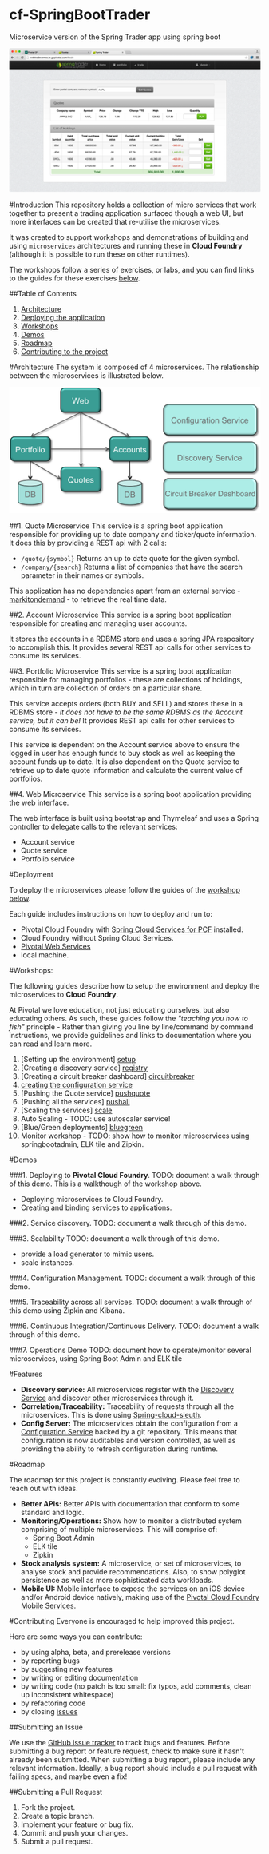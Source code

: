 # cf-SpringBootTrader
Microservice version of the Spring Trader app using spring boot

![Spring Trader](/docs/springtrader2.png)

#Introduction
This repository holds a collection of micro services that work together to present a trading application surfaced though a web UI, but more interfaces can be created that re-utilise the microservices.

It was created to support workshops and demonstrations of building and using `microservices` architectures and running these in **Cloud Foundry** (although it is possible to run these on other runtimes).

The workshops follow a series of exercises, or labs, and you can find links to the guides for these exercises [below](#workshops).

##Table of Contents

1. [Architecture](#architecture)
2. [Deploying the application](#deployment)
3. [Workshops](#workshops)
4. [Demos](#demos)
5. [Roadmap](#roadmap)
6. [Contributing to the project](#contributing)


#Architecture
The system is composed of 4 microservices. The relationship between the microservices is illustrated below.

![architecture](/docs/microservices_relationship.png)

##1. Quote Microservice
This service is a spring boot application responsible for providing up to date company and ticker/quote information. It does this by providing a REST api with 2 calls:
* ``/quote/{symbol}``
Returns an up to date quote for the given symbol.
* ``/company/{search}``
Returns a list of companies that have the search parameter in their names or symbols.

This application has no dependencies apart from an external service - [markitondemand](http://dev.markitondemand.com/) - to retrieve the real time data.

##2. Account Microservice
This service is a spring boot application responsible for creating and managing user accounts.

It stores the accounts in a RDBMS store and uses a spring JPA respository to accomplish this. It provides several REST api calls for other services to consume its services.

##3. Portfolio Microservice
This service is a spring boot application responsible for managing portfolios - these are collections of holdings, which in turn are collection of orders on a particular share.

This service accepts orders (both BUY and SELL) and stores these in a RDBMS store - *it does not have to be the same RDBMS as the Account service, but it can be!* It provides REST api calls for other services to consume its services.

This service is dependent on the Account service above to ensure the logged in user has enough funds to buy stock as well as keeping the account funds up to date. It is also dependent on the Quote service to retrieve up to date quote information and calculate the current value of portfolios.

##4. Web Microservice
This service is a spring boot application providing the web interface.

The web interface is built using bootstrap and Thymeleaf and uses a Spring controller to delegate calls to the relevant services:
* Account service
* Quote service
* Portfolio service

#Deployment

To deploy the microservices please follow the guides of the [workshop below](#workshops).

Each guide includes instructions on how to deploy and run to:
  - Pivotal Cloud Foundry with [Spring Cloud Services for PCF](https://network.pivotal.io/products/p-spring-cloud-services) installed.
  - Cloud Foundry without Spring Cloud Services.
  - [Pivotal Web Services](http://run.pivotal.io)
  - local machine.

#Workshops:

The following guides describe how to setup the environment and deploy the microservices to **Cloud Foundry**.

At Pivotal we love education, not just educating ourselves, but also educating others. As such, these guides follow the *"teaching you how to fish"* principle - Rather than giving you line by line/command by command instructions, we provide guidelines and links to documentation where you can read and learn more.

1. [Setting up the environment] [setup]
2. [Creating a discovery service] [registry]
3. [Creating a circuit breaker dashboard] [circuitbreaker]
4. [creating the configuration service][configserver]
5. [Pushing the Quote service] [pushquote]
6. [Pushing all the services] [pushall]
7. [Scaling the services] [scale]
8. Auto Scaling - TODO: use autoscaler service!
9. [Blue/Green deployments] [bluegreen]
10. Monitor workshop - TODO: show how to monitor microservices using springbootadmin, ELK tile and Zipkin.


[setup]: docs/lab_setup.md
[registry]: docs/lab_registryserver.md
[circuitbreaker]: docs/lab_circuitbreaker.md
[configserver]: docs/lab_configserver.md
[pushquote]: docs/lab_pushquote.md
[pushall]: docs/lab_pushall.md
[scale]: docs/lab_scale.md
[bluegreen]: docs/lab_bluegreen.md

#Demos

###1. Deploying to **Pivotal Cloud Foundry**.
TODO: document a walk through of this demo. This is a walkthough of the workshop above.
- Deploying microservices to Cloud Foundry.
- Creating and binding services to applications.

###2. Service discovery.
TODO: document a walk through of this demo.

###3. Scalability
TODO: document a walk through of this demo.
- provide a load generator to mimic users.
- scale instances.

###4. Configuration Management.
TODO: document a walk through of this demo.

###5. Traceability across all services.
TODO: document a walk through of this demo using Zipkin and Kibana.

###6. Continuous Integration/Continuous Delivery.
TODO: document a walk through of this demo.

###7. Operations Demo
TODO: document how to operate/monitor several microservices, using Spring Boot Admin and ELK tile


#Features

- **Discovery service:**
  All microservices register with the [Discovery Service](http://cloud.spring.io/spring-cloud-netflix/spring-cloud-netflix.html) and discover other microservices through it.
- **Correlation/Traceability:**
  Traceability of requests through all the microservices. This is done using [Spring-cloud-sleuth](http://cloud.spring.io/spring-cloud-sleuth/).
- **Config Server:**
  The microservices obtain the configuration from a [Configuration Service](http://cloud.spring.io/spring-cloud-config/) backed by a git repository. This means that configuration is now auditables and version controlled, as well as providing the ability to refresh configuration during runtime.

#Roadmap

The roadmap for this project is constantly evolving. Please feel free to reach out with ideas.
- **Better APIs:**
  Better APIs with documentation that conform to some standard and logic.
- **Monitoring/Operations:**
  Show how to monitor a distributed system comprising of multiple microservices.
  This will comprise of:
   - Spring Boot Admin
   - ELK tile
   - Zipkin
- **Stock analysis system:**
   A microservice, or set of microservices, to analyse stock and provide recommendations. Also, to show polyglot persistence as well as more sophisticated data workloads.
- **Mobile UI:** 
  Mobile interface to expose the services on an iOS device and/or Android device natively, making use of the [Pivotal Cloud Foundry Mobile Services](http://docs.pivotal.io/mobile/index.html).

#Contributing
Everyone is encouraged to help improved this project.

Here are some ways you can contribute:

- by using alpha, beta, and prerelease versions
- by reporting bugs
- by suggesting new features
- by writing or editing documentation
- by writing code (no patch is too small: fix typos, add comments, clean up inconsistent whitespace)
- by refactoring code
- by closing [issues](https://github.com/dpinto-pivotal/cf-SpringBootTrader/issues)

##Submitting an Issue

We use the [GitHub issue tracker](https://github.com/dpinto-pivotal/cf-SpringBootTrader/issues) to track bugs and features. Before submitting a bug report or feature request, check to make sure it hasn't already been submitted. When submitting a bug report, please include any relevant information. Ideally, a bug report should include a pull request with failing specs, and maybe even a fix!

##Submitting a Pull Request

1. Fork the project.
2. Create a topic branch.
3. Implement your feature or bug fix.
4. Commit and push your changes.
5. Submit a pull request.
